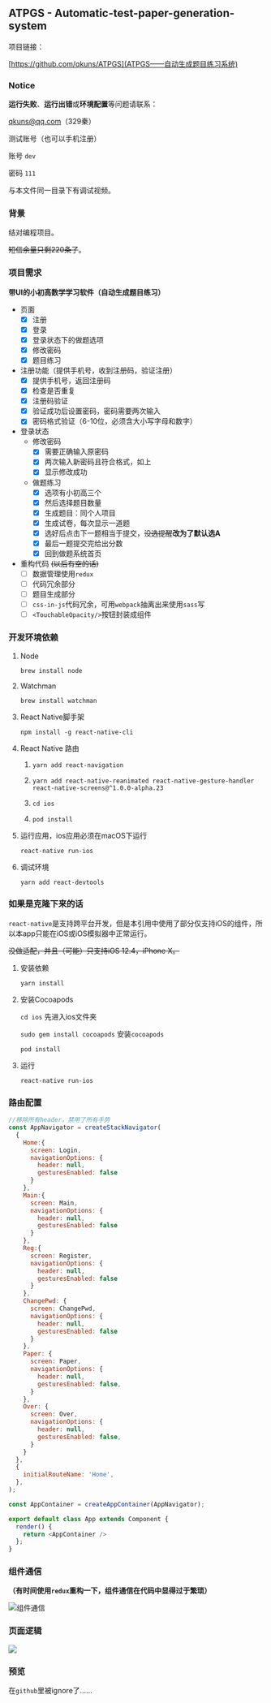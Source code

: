 ## ATPGS - Automatic-test-paper-generation-system

项目链接：

[https://github.com/qkuns/ATPGS](ATPGS——自动生成题目练习系统)



### Notice

**运行失败**、**运行出错**或**环境配置**等问题请联系：

qkuns@qq.com（329秦）



测试账号（也可以手机注册）

账号 `dev`

密码 `111`



与本文件同一目录下有调试视频。



### 背景

结对编程项目。

~~短信余量只剩220条了~~。



### 项目需求

**带UI的小初高数学学习软件（自动生成题目练习）**

- 页面
  - [x] 注册
  - [x] 登录
  - [x] 登录状态下的做题选项
  - [x] 修改密码
  - [x] 题目练习
- 注册功能（提供手机号，收到注册码，验证注册）
  - [x] 提供手机号，返回注册码
  - [x] 检查是否重复
  - [x] 注册码验证
  - [x] 验证成功后设置密码，密码需要两次输入
  - [x] 密码格式验证（6-10位，必须含大小写字母和数字）
- 登录状态
  - 修改密码
    - [x] 需要正确输入原密码
    - [x] 两次输入新密码且符合格式，如上
    - [x] 显示修改成功
  - 做题练习
    - [x] 选项有小初高三个
    - [x] 然后选择题目数量
    - [x] 生成题目：同个人项目
    - [x] 生成试卷，每次显示一道题
    - [x] 选好后点击下一题相当于提交，~~没选提醒~~**改为了默认选A**
    - [x] 最后一题提交完给出分数
    - [x] 回到做题系统首页
- 重构代码 ~~(以后有空的话)~~
  - [ ] 数据管理使用`redux`
  - [ ] 代码冗余部分
  - [ ] 题目生成部分
  - [ ] `css-in-js`代码冗余，可用`webpack`抽离出来使用`sass`写
  - [ ] `<TouchableOpacity/>`按钮封装成组件

### 开发环境依赖

1. Node

   `brew install node`

2. Watchman

   `brew install watchman`

3. React Native脚手架

   `npm install -g react-native-cli`

4. React Native 路由

   1. `yarn add react-navigation`

   2. `yarn add react-native-reanimated react-native-gesture-handler react-native-screens@^1.0.0-alpha.23`

   3. `cd ios`

   4. `pod install`

5. 运行应用，ios应用必须在macOS下运行

   `react-native run-ios`

6. 调试环境

   `yarn add react-devtools`

### 如果是克隆下来的话

`react-native`是支持跨平台开发，但是本引用中使用了部分仅支持iOS的组件，所以本app只能在iOS或iOS模拟器中正常运行。

~~没做适配，并且（可能）只支持iOS 12.4，iPhone X。~~

1. 安装依赖

   `yarn install`

2. 安装Cocoapods

      `cd ios`      先进入ios文件夹

      `sudo gem install cocoapods`   安装`cocoapods`

      `pod install`

3. 运行

      `react-native run-ios`


### 路由配置

```js
//移除所有header，禁用了所有手势
const AppNavigator = createStackNavigator(
  {
    Home:{
      screen: Login,
      navigationOptions: {
        header: null,
        gesturesEnabled: false
      }
    },
    Main:{
      screen: Main,
      navigationOptions: {
        header: null,
        gesturesEnabled: false
      }
    },
    Reg:{
      screen: Register,
      navigationOptions: {
        header: null,
        gesturesEnabled: false
      }
    },
    ChangePwd: {
      screen: ChangePwd,
      navigationOptions: {
        header: null,
        gesturesEnabled: false
      }
    },
    Paper: {
      screen: Paper,
      navigationOptions: {
        header: null,
        gesturesEnabled: false,
      }
    },
    Over: {
      screen: Over,
      navigationOptions: {
        header: null,
        gesturesEnabled: false,
      }
    }
  },
  {
    initialRouteName: 'Home',
  },
);

const AppContainer = createAppContainer(AppNavigator);

export default class App extends Component {
  render() {
    return <AppContainer />
  };
}
```

### 组件通信

**（有时间使用`redux`重构一下，组件通信在代码中显得过于繁琐）**

![组件通信](./static/components_communication.png)

### 页面逻辑

![](./static/pages_logic.png)

### 预览
在`github`里被ignore了……
